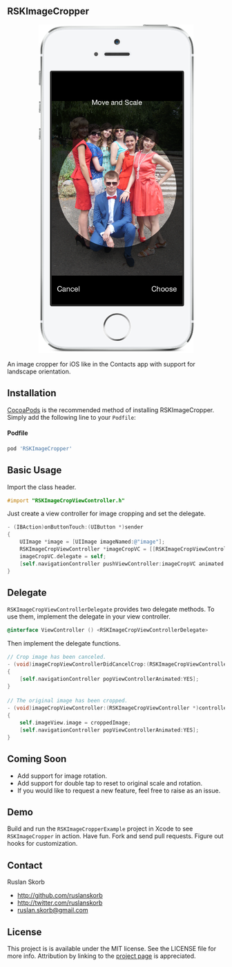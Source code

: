 ## RSKImageCropper

<p align="center">
	<img src="Screenshot.png" alt="Sample">
</p>

An image cropper for iOS like in the Contacts app with support for landscape orientation.

## Installation

[CocoaPods](http://cocoapods.org) is the recommended method of installing RSKImageCropper. Simply add the following line to your `Podfile`:

#### Podfile

```ruby
pod 'RSKImageCropper'
```

## Basic Usage

Import the class header.

``` objective-c
#import "RSKImageCropViewController.h"
```

Just create a view controller for image cropping and set the delegate.

``` objective-c
- (IBAction)onButtonTouch:(UIButton *)sender
{
    UIImage *image = [UIImage imageNamed:@"image"];
    RSKImageCropViewController *imageCropVC = [[RSKImageCropViewController alloc] initWithImage:image];
    imageCropVC.delegate = self;
    [self.navigationController pushViewController:imageCropVC animated:YES];
}
```

## Delegate

`RSKImageCropViewControllerDelegate` provides two delegate methods. To use them, implement the delegate in your view controller.

```objective-c
@interface ViewController () <RSKImageCropViewControllerDelegate>
```

Then implement the delegate functions.

```objective-c
// Crop image has been canceled.
- (void)imageCropViewControllerDidCancelCrop:(RSKImageCropViewController *)controller
{
    [self.navigationController popViewControllerAnimated:YES];
}

// The original image has been cropped.
- (void)imageCropViewController:(RSKImageCropViewController *)controller didCropImage:(UIImage *)croppedImage
{
    self.imageView.image = croppedImage;
    [self.navigationController popViewControllerAnimated:YES];
}
```

## Coming Soon

- Add support for image rotation.
- Add support for double tap to reset to original scale and rotation.
- If you would like to request a new feature, feel free to raise as an issue.

## Demo

Build and run the `RSKImageCropperExample` project in Xcode to see `RSKImageCropper` in action.
Have fun. Fork and send pull requests. Figure out hooks for customization.

## Contact

Ruslan Skorb

- http://github.com/ruslanskorb
- http://twitter.com/ruslanskorb
- ruslan.skorb@gmail.com

## License

This project is is available under the MIT license. See the LICENSE file for more info. Attribution by linking to the [project page](https://github.com/ruslanskorb/RSKImageCropper) is appreciated.
